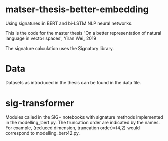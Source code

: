 # matser-thesis-better-embedding

Using signatures in BERT and bi-LSTM NLP neural networks.

This is the code for the master thesis 'On a better representation of natural language in vector spaces', Yiran Wei, 2019

The signature calculation uses the Signatory library. 

# Data

Datasets as introduced in the thesis can be found in the data file. 

# sig-transformer

Modules called in the SIG+ notebooks with signature methods implemented in the modelling_bert.py.
The truncation order are indicated by the names. For example, (reduced dimension, truncation order)=(4,2) would correspond to modelling_bert42.py.


